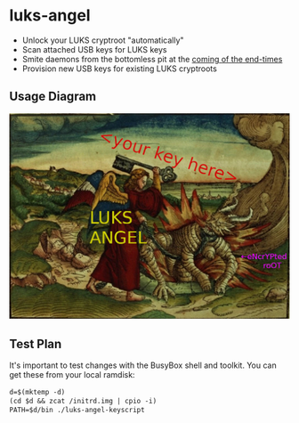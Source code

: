 # luks-angel
* Unlock your LUKS cryptroot "automatically"
* Scan attached USB keys for LUKS keys
* Smite daemons from the bottomless pit at the [coming of the end-times](https://www.kingjamesbibleonline.org/Revelation-9-1/)
* Provision new USB keys for existing LUKS cryptroots


## Usage Diagram
<img src="angel.jpg" width="600" alt="Angel dealing with a daemon">


## Test Plan

It's important to test changes with the BusyBox shell and toolkit.  You can get
these from your local ramdisk:

```
d=$(mktemp -d)
(cd $d && zcat /initrd.img | cpio -i)
PATH=$d/bin ./luks-angel-keyscript
```
